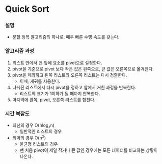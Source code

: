 # Quick Sort

### 설명

- 분할 정복 알고리즘의 하나로, 매우 빠른 수행 속도를 갖는다.

### 알고리즘 과정

1. 리스트 안에서 맨 앞에 요소를 pivot으로 설정한다.
2. pivot을 기준으로 pivot 보다 작은 값은 왼쪽으로, 큰 값은 오른쪽으로 옮겨진다.
3. pivot을 제외하고 왼쪽 리스트와 오른쪽 리스트는 다시 정렬한다.
   - 이때, 재귀를 사용한다.
4. 나눠진 리스트에서 다시 pivot을 정하고 앞에서 거친 과정을 반복한다.
   - 리스트의 크기가 1이하가 될 때까지 반복한다.
5. 마지막에 왼쪽, pivot, 오른쪽 리스트를 합친다.

### 시간 복잡도

- 최선의 경우 O(nlog₂n)
  - 일반적인 리스트의 경우
- 최악의 경우 O(n<sup>2</sup>)
  - 불균형 리스트의 경우
  - 맨 처음 pivot이 제일 작거나 큰 값인 경우에는 모든 데이터를 비교하는 상황이 나온다.
